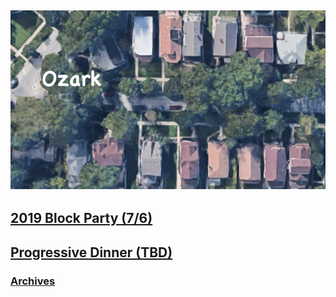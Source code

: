 ![Ozark](/assets/images/ozark.jpg "Ozark")
-----

## [2019 Block Party (7/6)](/2019blockparty.md)
## [Progressive Dinner (TBD)](/2019progressivedinner.md)

### [Archives](/archived/archives.md)
